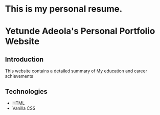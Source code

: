 # This is my personal resume.

# Yetunde Adeola's Personal Portfolio Website

## Introduction

This website contains a detailed summary of My education and career achievements

## Technologies

- HTML
- Vanilla CSS


